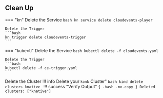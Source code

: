 ## Clean Up

=== "kn"
    Delete the Service
    ```bash
    kn service delete cloudevents-player
    ```

    Delete the Trigger
    ```bash
    kn trigger delete cloudevents-trigger
    ```

=== "kubectl"
    Delete the Service
    ```bash
    kubectl delete -f cloudevents.yaml
    ```

    Delete the Trigger
    ```bash
    kubectl delete -f ce-trigger.yaml
    ```

Delete the Cluster
!!! info Delete your `konk` Cluster"
    ```bash
    kind delete clusters knative
    ```
!!! success "Verify Output"
    ```{ .bash .no-copy }
    Deleted clusters: ["knative"]
    ```
